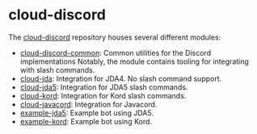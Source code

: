 # cloud-discord

The [cloud-discord](https://github.com/incendo/cloud-discord) repository houses several different modules:

- [cloud-discord-common](https://github.com/Incendo/cloud-discord/tree/master/cloud-discord-common):
  Common utilities for the Discord implementations
  Notably, the module contains tooling for integrating with slash commands.
- [cloud-jda](./jda.md): Integration for JDA4. No slash command support.
- [cloud-jda5](./jda5.md): Integration for JDA5 slash commands.
- [cloud-kord](./kord.md): Integration for Kord slash commands.
- [cloud-javacord](./javacord.md): Integration for Javacord.
- [example-jda5](https://github.com/Incendo/cloud-discord/tree/master/examples/example-jda5): Example bot using JDA5.
- [example-kord](https://github.com/Incendo/cloud-discord/tree/master/examples/example-kord): Example bot using Kord.

